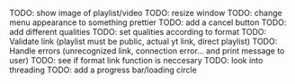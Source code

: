 TODO: show image of playlist/video
TODO: resize window
TODO: change menu appearance to something prettier
TODO: add a cancel button
TODO: add different qualities
TODO: set qualities according to format
TODO: Validate link (playlist must be public, actual yt link, direct playlist)
TODO: Handle errors (unrecognized link, connection error... and print message to user)
TODO: see if format link function is neccesary
TODO: look into threading
TODO: add a progress bar/loading circle